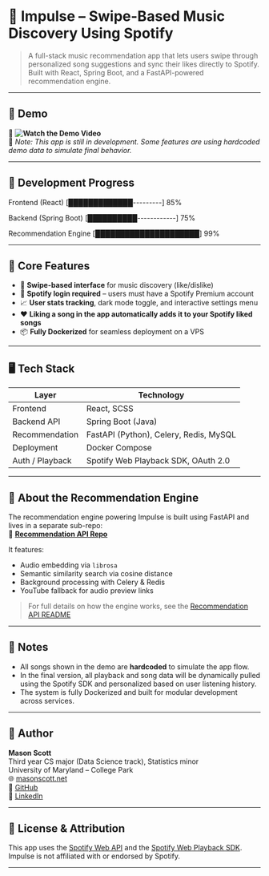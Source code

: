 # 🎵 Impulse – Swipe-Based Music Discovery Using Spotify

> A full-stack music recommendation app that lets users swipe through personalized song suggestions and sync their likes directly to Spotify. Built with React, Spring Boot, and a FastAPI-powered recommendation engine.

---

## 🚀 Demo

🎥 **![Watch the Demo Video](https://www.youtube.com/watch?v=CKNp-Hg_AkI&ab_channel=MasonScott)**  
📌 _Note: This app is still in development. Some features are using hardcoded demo data to simulate final behavior._

---

## 🔧 Development Progress

Frontend (React) [█████████████---------] 85%

Backend (Spring Boot) [██████████------------] 75%

Recommendation Engine [█████████████████████] 99%

---

## 🧠 Core Features

- 🎵 **Swipe-based interface** for music discovery (like/dislike)
- 🔐 **Spotify login required** – users must have a Spotify Premium account
- 📈 **User stats tracking**, dark mode toggle, and interactive settings menu
- ❤️ **Liking a song in the app automatically adds it to your Spotify liked songs**
- 📦 **Fully Dockerized** for seamless deployment on a VPS

---

## 🖥️ Tech Stack

| Layer           | Technology                             |
| --------------- | -------------------------------------- |
| Frontend        | React, SCSS                            |
| Backend API     | Spring Boot (Java)                     |
| Recommendation  | FastAPI (Python), Celery, Redis, MySQL |
| Deployment      | Docker Compose                         |
| Auth / Playback | Spotify Web Playback SDK, OAuth 2.0    |

---

## 🧠 About the Recommendation Engine

The recommendation engine powering Impulse is built using FastAPI and lives in a separate sub-repo:  
🔗 **[Recommendation API Repo](https://github.com/04mscott/Recommendation-API)**

It features:

- Audio embedding via `librosa`
- Semantic similarity search via cosine distance
- Background processing with Celery & Redis
- YouTube fallback for audio preview links

> For full details on how the engine works, see the [Recommendation API README](https://github.com/04mscott/Recommendation-API/blob/main/README.md)

---

## 📌 Notes

- All songs shown in the demo are **hardcoded** to simulate the app flow.
- In the final version, all playback and song data will be dynamically pulled using the Spotify SDK and personalized based on user listening history.
- The system is fully Dockerized and built for modular development across services.

---

## 👤 Author

**Mason Scott**  
Third year CS major (Data Science track), Statistics minor  
University of Maryland – College Park  
🌐 [masonscott.net](https://masonscott.net)  
🐙 [GitHub](https://github.com/04mscott)  
🔗 [LinkedIn](https://www.linkedin.com/in/mason-t-scott/)

---

## 📄 License & Attribution

This app uses the [Spotify Web API](https://developer.spotify.com/documentation/web-api/) and the [Spotify Web Playback SDK](https://developer.spotify.com/documentation/web-playback-sdk/).  
Impulse is not affiliated with or endorsed by Spotify.

---
